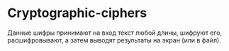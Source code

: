 # Cryptographic-ciphers

Данные шифры принимают на вход текст любой длины, шифруют его, расшифровывают, а затем выводят результаты на экран (или в файл).
